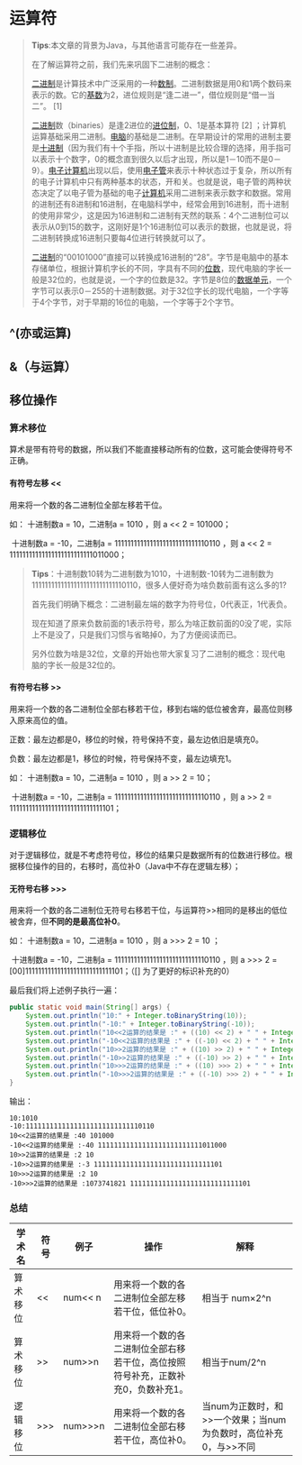 # 运算符

> **Tips**:本文章的背景为Java，与其他语言可能存在一些差异。
>
> 在了解运算符之前，我们先来巩固下二进制的概念：
>
> [二进制](https://baike.baidu.com/item/二进制/361457)是计算技术中广泛采用的一种[数制](https://baike.baidu.com/item/数制/217113)。二进制数据是用0和1两个数码来表示的数。它的[基数](https://baike.baidu.com/item/基数/4260)为2，进位规则是“逢二进一”，借位规则是“借一当二”。 [1] 
>
> [二进制](https://baike.baidu.com/item/二进制)数（binaries）是逢2进位的[进位制](https://baike.baidu.com/item/进位制/6509260)，0、1是基本算符 [2] ；计算机运算基础采用二进制。[电脑](https://baike.baidu.com/item/电脑/124859)的基础是二进制。在早期设计的常用的进制主要是[十进制](https://baike.baidu.com/item/十进制/6521392)（因为我们有十个手指，所以十进制是比较合理的选择，用手指可以表示十个数字，0的概念直到很久以后才出现，所以是1－10而不是0－9）。[电子计算机](https://baike.baidu.com/item/电子计算机/191373)出现以后，使用[电子管](https://baike.baidu.com/item/电子管/913264)来表示十种状态过于复杂，所以所有的电子计算机中只有两种基本的状态，开和关。也就是说，电子管的两种状态决定了以电子管为基础的电子[计算机](https://baike.baidu.com/item/计算机)采用二进制来表示数字和数据。常用的进制还有8进制和16进制，在电脑科学中，经常会用到16进制，而十进制的使用非常少，这是因为16进制和二进制有天然的联系：4个二进制位可以表示从0到15的数字，这刚好是1个16进制位可以表示的数据，也就是说，将二进制转换成16进制只要每4位进行转换就可以了。
>
> [二进制](https://baike.baidu.com/item/二进制)的“00101000”直接可以转换成16进制的“28”。字节是电脑中的基本存储单位，根据计算机字长的不同，字具有不同的[位数](https://baike.baidu.com/item/位数/6281904)，现代电脑的字长一般是32位的，也就是说，一个字的位数是32。字节是8位的[数据单元](https://baike.baidu.com/item/数据单元/1415766)，一个字节可以表示0－255的十进制数据。对于32位字长的现代电脑，一个字等于4个字节，对于早期的16位的电脑，一个字等于2个字节。

## **^(亦或运算)** 



## **&（与运算）** 





## 移位操作

### 算术移位

算术是带有符号的数据，所以我们不能直接移动所有的位数，这可能会使得符号不正确。

#### 有符号左移  <<  

用来将一个数的各二进制位全部左移若干位。

如： 十进制数a = 10，二进制a = 1010 ，则  a <<  2  = 101000；

​		十进制数a = -10，二进制a = 11111111111111111111111111110110 ，则  a << 2  = 11111111111111111111111111011000；

> **Tips**：十进制数10转为二进制数为1010，十进制数-10转为二进制数为11111111111111111111111111110110，很多人便好奇为啥负数前面有这么多的1?
>
> 首先我们明确下概念：二进制最左端的数字为符号位，0代表正，1代表负。
>
> 现在知道了原来负数前面的1表示符号，那么为啥正数前面的0没了呢，实际上不是没了，只是我们习惯与省略掉0，为了方便阅读而已。
>
> 另外位数为啥是32位，文章的开始也带大家复习了二进制的概念：现代电脑的字长一般是32位的。

#### 有符号右移  >>   

用来将一个数的各二进制位全部右移若干位，移到右端的低位被舍弃，最高位则移入原来高位的值。

正数：最左边都是0，移位的时候，符号保持不变，最左边依旧是填充0。

负数：最左边都是1，移位的时候，符号保持不变，最左边填充1。

如： 十进制数a = 10，二进制a = 1010 ，则  a >> 2  = 10；

​		十进制数a = -10，二进制a = 11111111111111111111111111110110 ，则  a >> 2  = 11111111111111111111111111111101；

### 逻辑移位

对于逻辑移位，就是不考虑符号位，移位的结果只是数据所有的位数进行移位。根据移位操作的目的，右移时，高位补0（Java中不存在逻辑左移）；

#### 无符号右移  >>> 

用来将一个数的各二进制位无符号右移若干位，与运算符>>相同的是移出的低位被舍弃，但**不同的是最高位补0**。

如： 十进制数a = 10，二进制a = 1010 ，则  a >>> 2  = 10 ；

​		十进制数a = -10，二进制a = 11111111111111111111111111110110 ，则  a >>>  2  = [00]111111111111111111111111111101；（[] 为了更好的标识补充的0）

最后我们将上述例子执行一遍：

```java
public static void main(String[] args) {
    System.out.println("10:" + Integer.toBinaryString(10));
    System.out.println("-10:" + Integer.toBinaryString(-10));
    System.out.println("10<<2运算的结果是 :" + ((10) << 2) + " " + Integer.toBinaryString(((10) << 2)));
    System.out.println("-10<<2运算的结果是 :" + ((-10) << 2) + " " + Integer.toBinaryString((-10) << 2));
    System.out.println("10>>2运算的结果是 :" + ((10) >> 2) + " " + Integer.toBinaryString(((10) >> 2)));
    System.out.println("-10>>2运算的结果是 :" + ((-10) >> 2) + " " + Integer.toBinaryString((-10) >> 2));
    System.out.println("10>>>2运算的结果是 :" + ((10) >>> 2) + " " + Integer.toBinaryString((10) >>> 2));
    System.out.println("-10>>>2运算的结果是 :" + ((-10) >>> 2) + " " + Integer.toBinaryString((-10) >>> 2));
} 
```

输出：

```
10:1010
-10:11111111111111111111111111110110
10<<2运算的结果是 :40 101000
-10<<2运算的结果是 :-40 11111111111111111111111111011000
10>>2运算的结果是 :2 10
-10>>2运算的结果是 :-3 11111111111111111111111111111101
10>>>2运算的结果是 :2 10
-10>>>2运算的结果是 :1073741821 111111111111111111111111111101
```

### 总结

| 学术名   | 符号 | 例子    | 操作                                                         | 解释                                                         |
| -------- | ---- | ------- | ------------------------------------------------------------ | ------------------------------------------------------------ |
| 算术移位 | <<   | num<< n | 用来将一个数的各二进制位全部左移若干位，低位补0。            | 相当于 num×2^n                                               |
| 算术移位 | >>   | num>>n  | 用来将一个数的各二进制位全部右移若干位，高位按照符号补充，正数补充0，负数补充1。 | 相当于num/2^n                                                |
| 逻辑移位 | >>>  | num>>>n | 用来将一个数的各二进制位全部右移若干位，高位补0。            | 当num为正数时，和>>一个效果；当num为负数时，高位补充0，与>>不同 |



